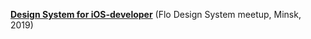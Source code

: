 **[Design System for iOS-developer](https://www.youtube.com/watch?v=UfVAa4PC6Z0&list=PLpVeA1tdgfCBEoAuv31Pc8LIZ1rEGXmRS&index=2&t=1s)** (Flo Design System meetup, Minsk, 2019)
